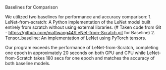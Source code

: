 Baselines for Comparison

We utilized two baselines for performance and accuracy comparison:
	1.	LeNet-from-scratch: A Python implementation of the LeNet model built entirely from scratch without using external libraries. (# Taken code from Git - https://github.com/mattwang44/LeNet-from-Scratch.git for Baseline)
	2.	Tensor_baseline: An implementation of LeNet using PyTorch tensors.

Our program exceeds the performance of LeNet-from-Scratch, completing one epoch in approximately 20 seconds on both GPU and CPU while LeNet-from-Scratch takes 180 secs for one epoch and matches the accuracy of both baseline models.
